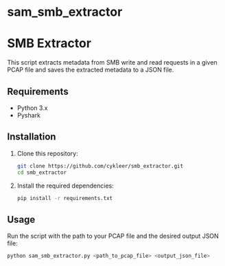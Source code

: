 # sam_smb_extractor
# SMB Extractor

This script extracts metadata from SMB write and read requests in a given PCAP file and saves the extracted metadata to a JSON file.

## Requirements

- Python 3.x
- Pyshark

## Installation

1. Clone this repository:
    ```sh
    git clone https://github.com/cykleer/smb_extractor.git
    cd smb_extractor
    ```

2. Install the required dependencies:
    ```sh
    pip install -r requirements.txt
    ```

## Usage

Run the script with the path to your PCAP file and the desired output JSON file:

```sh
python sam_smb_extractor.py <path_to_pcap_file> <output_json_file>
